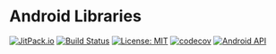 Android Libraries
===



[![JitPack.io](https://jitpack.io/v/bennygenish/util.svg)](https://jitpack.io/#bennygenish/util) 
[![Build Status](https://travis-ci.org/bennygenish/util.svg?branch=master)](https://travis-ci.org/bennygenish/util)
[![License: MIT](https://img.shields.io/badge/License-MIT-yellow.svg)](https://opensource.org/licenses/MIT)
[![codecov](https://codecov.io/gh/bennygenish/util/branch/0.1/graph/badge.svg)](https://codecov.io/gh/bennygenish/util)
[![Android API](https://img.shields.io/badge/Min%20Sdk-14-blue.svg)](https://developer.android.com/about/versions/android-4.0.html)
